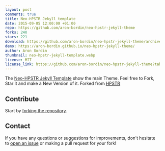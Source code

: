 ```yaml
---
layout: post
comments: true
title: Neo-HPSTR Jekyll template
date: 2015-09-05 12:00:00 +01:00
repo: https://github.com/aron-bordin/neo-hpstr-jekyll-theme
forks: 240
stars: 221
download: https://github.com/aron-bordin/neo-hpstr-jekyll-theme/archive/master.zip
demo: https://aron-bordin.github.io/neo-hpstr-jekyll-theme/
author: Aron Bordin
thumbnail: neo-hpstr-jekyll-template.webp
license: MIT
license_link: https://github.com/aron-bordin/neo-hpstr-jekyll-theme?tab=MIT-1-ov-file#readme
---
```


The [Neo-HPSTR Jekyll Template](https://github.com/aron-bordin/neo-hpstr-jekyll-theme) show the main Theme. Feel free to Fork, Star it and make a New Version of it. Forked from [HPSTR](https://github.com/mmistakes/hpstr-jekyll-theme)

## Contribute

Start by [forking the repository](https://github.com/aron-bordin/neo-hpstr-jekyll-theme).

## Contact

If you have any questions or suggestions for improvements, don't hesitate to [open an issue](https://github.com/aron-bordin/neo-hpstr-jekyll-theme) or making a pull request for your fork!

